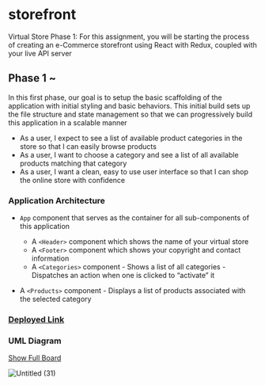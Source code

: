 # storefront

Virtual Store Phase 1: For this assignment, you will be starting the process of creating an e-Commerce storefront using React with Redux, coupled with your live API server

## Phase 1 ~

In this first phase, our goal is to setup the basic scaffolding of the application with initial styling and basic behaviors. This initial build sets up the file structure and state management so that we can progressively build this application in a scalable manner

- As a user, I expect to see a list of available product categories in the store so that I can easily browse products
- As a user, I want to choose a category and see a list of all available products matching that category
- As a user, I want a clean, easy to use user interface so that I can shop the online store with confidence

### Application Architecture 

- `App` component that serves as the container for all sub-components of this application

     - A `<Header>` component which shows the name of your virtual store
     - A `<Footer>` component which shows your copyright and contact information
     - A `<Categories>` component
                       - Shows a list of all categories
                       - Dispatches an action when one is clicked to “activate” it
             
- A `<Products>` component
         - Displays a list of products associated with the selected category

### [Deployed Link](https://60e2c171f36dd516d1fc7788--hungry-jang-5724fb.netlify.app/)

### UML Diagram 

[Show Full Board](https://miro.com/welcomeonboard/UnVHaE40R05ObzJxdUhJSFhjc0p0WkYxS204a2IyNDNpUlo0NXJHQnJTejBPZmNyWjBKRTd2bnJlQm80Tm9NeHwzMDc0NDU3MzU3MzU4Mjc2Mjk1)

![Untitled (31)](https://user-images.githubusercontent.com/78326110/124442485-75b33600-dd85-11eb-9016-bd3a45d511f5.jpg)




